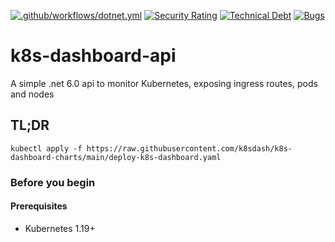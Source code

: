 [![.github/workflows/dotnet.yml](https://github.com/k8sdash/k8s-dashboard-api/actions/workflows/dotnet.yml/badge.svg)](https://github.com/k8sdash/k8s-dashboard-api/actions/workflows/dotnet.yml) [![Security Rating](https://sonarcloud.io/api/project_badges/measure?project=k8sdash_k8s-dashboard-api&metric=security_rating)](https://sonarcloud.io/summary/new_code?id=k8sdash_k8s-dashboard-api) [![Technical Debt](https://sonarcloud.io/api/project_badges/measure?project=k8sdash_k8s-dashboard-api&metric=sqale_index)](https://sonarcloud.io/summary/new_code?id=k8sdash_k8s-dashboard-api) [![Bugs](https://sonarcloud.io/api/project_badges/measure?project=k8sdash_k8s-dashboard-api&metric=bugs)](https://sonarcloud.io/summary/new_code?id=k8sdash_k8s-dashboard-api)

# k8s-dashboard-api
A simple .net 6.0 api to monitor Kubernetes, exposing ingress routes, pods and nodes

## TL;DR
```
kubectl apply -f https://raw.githubusercontent.com/k8sdash/k8s-dashboard-charts/main/deploy-k8s-dashboard.yaml
```

### Before you begin
#### Prerequisites
* Kubernetes 1.19+

